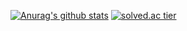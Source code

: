[![Anurag's github stats](https://github-readme-stats.vercel.app/api?username=ocxh&show_icons=true)](https://github.com/ocxh/github-readme-stats)
[![solved.ac tier](http://mazassumnida.wtf/api/generate_badge?boj=ocxh0)](https://solved.ac/ocxh0)
<!--
**ocxh/ocxh** is a ✨ _special_ ✨ repository because its `README.md` (this file) appears on your GitHub profile.

Here are some ideas to get you started:

- 🔭 I’m currently working on ...
- 🌱 I’m currently learning ...
- 👯 I’m looking to collaborate on ...
- 🤔 I’m looking for help with ...
- 💬 Ask me about ...
- 📫 How to reach me: ...
- 😄 Pronouns: ...
- ⚡ Fun fact: ...
-->
